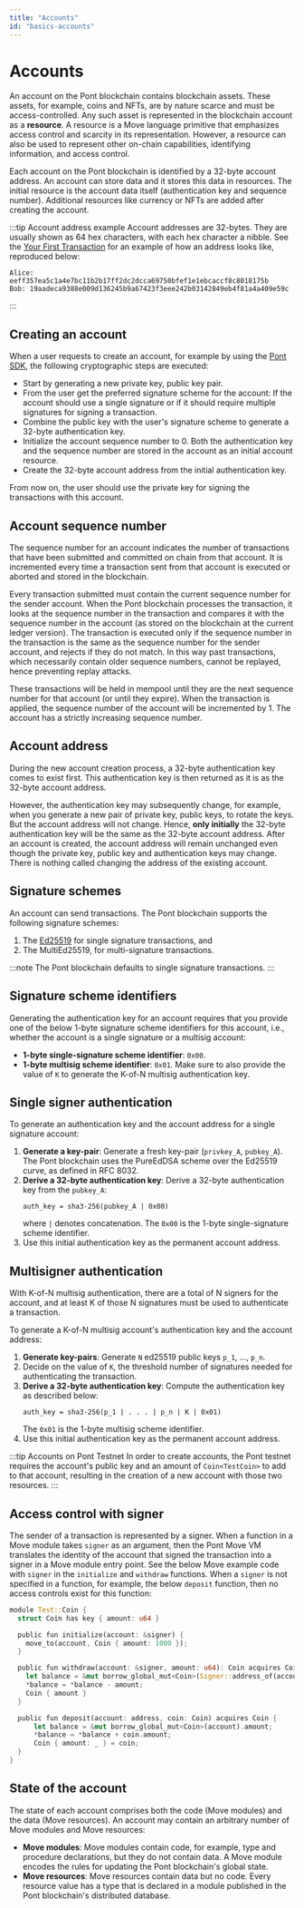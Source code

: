 ```yaml
---
title: "Accounts"
id: "basics-accounts"
---
```


# Accounts

An account on the Pont blockchain contains blockchain assets. These assets, for example, coins and NFTs, are by nature scarce and must be access-controlled. Any such asset is represented in the blockchain account as a **resource**. A resource is a Move language primitive that emphasizes access control and scarcity in its representation. However, a resource can also be used to represent other on-chain capabilities, identifying information, and access control. 

Each account on the Pont blockchain is identified by a 32-byte account address. An account can store data and it stores this data in resources. The initial resource is the account data itself (authentication key and sequence number). Additional resources like currency or NFTs are added after creating the account. 

:::tip Account address example
Account addresses are 32-bytes. They are usually shown as 64 hex characters, with each hex character a nibble. See the [Your First Transaction](/tutorials/first-transaction.md#output) for an example of how an address looks like, reproduced below:
```text
Alice: eeff357ea5c1a4e7bc11b2b17ff2dc2dcca69750bfef1e1ebcaccf8c8018175b
Bob: 19aadeca9388e009d136245b9a67423f3eee242b03142849eb4f81a4a409e59c
```
:::

## Creating an account

When a user requests to create an account, for example by using the [Pont SDK](https://aptos-labs.github.io/ts-sdk-doc/classes/PontAccount.html), the following cryptographic steps are executed:

- Start by generating a new private key, public key pair.
- From the user get the preferred signature scheme for the account: If the account should use a single signature or if it should require multiple signatures for signing a transaction. 
- Combine the public key with the user's signature scheme to generate a 32-byte authentication key. 
- Initialize the account sequence number to 0. Both the authentication key and the sequence number are stored in the account as an initial account resource. 
- Create the 32-byte account address from the initial authentication key. 

From now on, the user should use the private key for signing the transactions with this account. 

## Account sequence number

The sequence number for an account indicates the number of transactions that have been submitted and committed on chain from that account. It is incremented every time a transaction sent from that account is executed or aborted and stored in the blockchain.

Every transaction submitted must contain the current sequence number for the sender account. When the Pont blockchain processes the transaction, it looks at the sequence number in the transaction and compares it with the sequence number in the account (as stored on the blockchain at the current ledger version). The transaction is executed only if the sequence number in the transaction is the same as the sequence number for the sender account, and rejects if they do not match. In this way past transactions, which necessarily contain older sequence numbers, cannot be replayed, hence preventing replay attacks. 

These transactions will be held in mempool until they are the next sequence number for that account (or until they expire). When the transaction is applied, the sequence number of the account will be incremented by 1. The account has a strictly increasing sequence number.

## Account address

During the new account creation process, a 32-byte authentication key comes to exist first. This authentication key is then returned as it is as the 32-byte account address. 

However, the authentication key may subsequently change, for example, when you generate a new pair of private key, public keys, to rotate the keys. But the account address will not change. Hence, **only initially** the 32-byte authentication key will be the same as the 32-byte account address. After an account is created, the account address will remain unchanged even though the private key, public key and authentication keys may change. There is nothing called changing the address of the existing account. 

## Signature schemes

An account can send transactions. The Pont blockchain supports the following signature schemes: 

1. The [Ed25519](https://ed25519.cr.yp.to/) for single signature transactions, and
2. The MultiEd25519, for multi-signature transactions. 

:::note
The Pont blockchain defaults to single signature transactions.
:::

## Signature scheme identifiers

Generating the authentication key for an account requires that you provide one of the below 1-byte signature scheme identifiers for this account, i.e., whether the account is a single signature or a multisig account:

- **1-byte single-signature scheme identifier**: `0x00`.
- **1-byte multisig scheme identifier**: `0x01`. Make sure to also provide the value of `K` to generate the K-of-N multisig authentication key.

## Single signer authentication

To generate an authentication key and the account address for a single signature account:

1. **Generate a key-pair**: Generate a fresh key-pair (`privkey_A`, `pubkey_A`). The Pont blockchain uses the PureEdDSA scheme over the Ed25519 curve, as defined in RFC 8032.
2. **Derive a 32-byte authentication key**: Derive a 32-byte authentication key from the `pubkey_A`:
     ```
     auth_key = sha3-256(pubkey_A | 0x00)
     ```
     where `|` denotes concatenation. The `0x00` is the 1-byte single-signature scheme identifier. 
3. Use this initial authentication key as the permanent account address.

## Multisigner authentication

With K-of-N multisig authentication, there are a total of N signers for the account, and at least K of those N signatures must be used to authenticate a transaction.

To generate a K-of-N multisig account's authentication key and the account address:

1. **Generate key-pairs**: Generate `N` ed25519 public keys `p_1`, ..., `p_n`.
2. Decide on the value of `K`, the threshold number of signatures needed for authenticating the transaction.
3. **Derive a 32-byte authentication key**: Compute the authentication key as described below:
    ```
    auth_key = sha3-256(p_1 | . . . | p_n | K | 0x01)
    ```
    The `0x01` is the 1-byte multisig scheme identifier.
4. Use this initial authentication key as the permanent account address.

:::tip Accounts on Pont Testnet
In order to create accounts, the Pont testnet requires the account's public key and an amount of `Coin<TestCoin>` to add to that account, resulting in the creation of a new account with those two resources.
:::

## Access control with signer

The sender of a transaction is represented by a signer. When a function in a Move module takes `signer` as an argument, then the Pont Move VM translates the identity of the account that signed the transaction into a signer in a Move module entry point. See the below Move example code with `signer` in the `initialize` and `withdraw` functions. When a `signer` is not specified in a function, for example, the below `deposit` function, then no access controls exist for this function:

```rust
module Test::Coin {
  struct Coin has key { amount: u64 }

  public fun initialize(account: &signer) {
    move_to(account, Coin { amount: 1000 });
  }

  public fun withdraw(account: &signer, amount: u64): Coin acquires Coin {
    let balance = &mut borrow_global_mut<Coin>(Signer::address_of(account)).amount;
    *balance = *balance - amount;
    Coin { amount }
  }

  public fun deposit(account: address, coin: Coin) acquires Coin {
      let balance = &mut borrow_global_mut<Coin>(account).amount;
      *balance = *balance + coin.amount;
      Coin { amount: _ } = coin;
  }
}
```

## State of the account

The state of each account comprises both the code (Move modules) and the data (Move resources). An account may contain an arbitrary number of Move modules and Move resources:

- **Move modules**: Move modules contain code, for example, type and procedure declarations, but they do not contain data. A Move module encodes the rules for updating the Pont blockchain's global state.
- **Move resources**: Move resources contain data but no code. Every resource value has a type that is declared in a module published in the Pont blockchain's distributed database.
